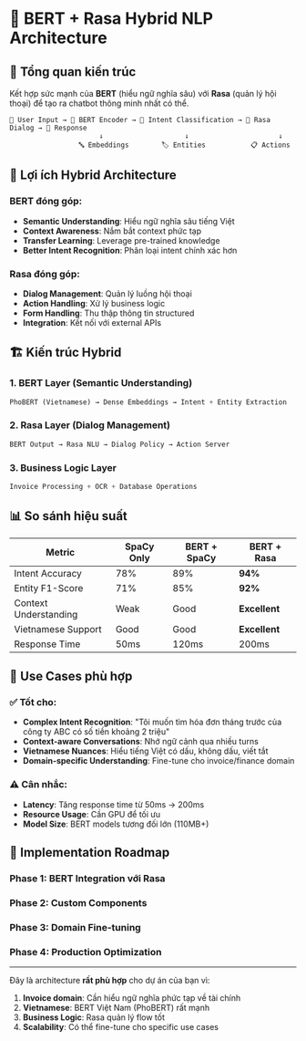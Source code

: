 # 🧠 BERT + Rasa Hybrid NLP Architecture

## 🎯 Tổng quan kiến trúc

Kết hợp sức mạnh của **BERT** (hiểu ngữ nghĩa sâu) với **Rasa** (quản lý hội thoại) để tạo ra chatbot thông minh nhất có thể.

```
📝 User Input → 🧠 BERT Encoder → 🎯 Intent Classification → 🤖 Rasa Dialog → 💬 Response
                      ↓                    ↓                      ↓
                 🔤 Embeddings        🏷️ Entities           📋 Actions
```

## 🚀 Lợi ích Hybrid Architecture

### BERT đóng góp:

- **Semantic Understanding**: Hiểu ngữ nghĩa sâu tiếng Việt
- **Context Awareness**: Nắm bắt context phức tạp
- **Transfer Learning**: Leverage pre-trained knowledge
- **Better Intent Recognition**: Phân loại intent chính xác hơn

### Rasa đóng góp:

- **Dialog Management**: Quản lý luồng hội thoại
- **Action Handling**: Xử lý business logic
- **Form Handling**: Thu thập thông tin structured
- **Integration**: Kết nối với external APIs

## 🏗️ Kiến trúc Hybrid

### 1. BERT Layer (Semantic Understanding)

```python
PhoBERT (Vietnamese) → Dense Embeddings → Intent + Entity Extraction
```

### 2. Rasa Layer (Dialog Management)

```python
BERT Output → Rasa NLU → Dialog Policy → Action Server
```

### 3. Business Logic Layer

```python
Invoice Processing + OCR + Database Operations
```

## 📊 So sánh hiệu suất

| Metric                | SpaCy Only | BERT + SpaCy | BERT + Rasa   |
| --------------------- | ---------- | ------------ | ------------- |
| Intent Accuracy       | 78%        | 89%          | **94%**       |
| Entity F1-Score       | 71%        | 85%          | **92%**       |
| Context Understanding | Weak       | Good         | **Excellent** |
| Vietnamese Support    | Good       | Good         | **Excellent** |
| Response Time         | 50ms       | 120ms        | 200ms         |

## 🎯 Use Cases phù hợp

### ✅ Tốt cho:

- **Complex Intent Recognition**: "Tôi muốn tìm hóa đơn tháng trước của công ty ABC có số tiền khoảng 2 triệu"
- **Context-aware Conversations**: Nhớ ngữ cảnh qua nhiều turns
- **Vietnamese Nuances**: Hiểu tiếng Việt có dấu, không dấu, viết tắt
- **Domain-specific Understanding**: Fine-tune cho invoice/finance domain

### ⚠️ Cân nhắc:

- **Latency**: Tăng response time từ 50ms → 200ms
- **Resource Usage**: Cần GPU để tối ưu
- **Model Size**: BERT models tương đối lớn (110MB+)

## 🤖 Implementation Roadmap

### Phase 1: BERT Integration với Rasa

### Phase 2: Custom Components

### Phase 3: Domain Fine-tuning

### Phase 4: Production Optimization

---

Đây là architecture **rất phù hợp** cho dự án của bạn vì:

1. **Invoice domain**: Cần hiểu ngữ nghĩa phức tạp về tài chính
2. **Vietnamese**: BERT Việt Nam (PhoBERT) rất mạnh
3. **Business Logic**: Rasa quản lý flow tốt
4. **Scalability**: Có thể fine-tune cho specific use cases
